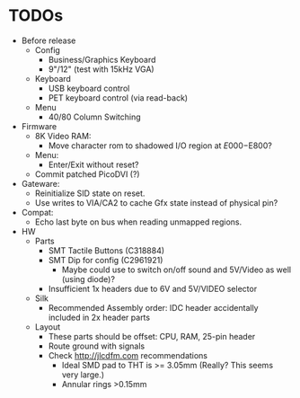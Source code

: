 # TODOs

* Before release
  * Config
    * Business/Graphics Keyboard
    * 9"/12" (test with 15kHz VGA)
  * Keyboard
    * USB keyboard control
    * PET keyboard control (via read-back)
  * Menu
    * 40/80 Column Switching
* Firmware
  * 8K Video RAM:
    * Move character rom to shadowed I/O region at $E000-$E800?
  * Menu:
    * Enter/Exit without reset?
  * Commit patched PicoDVI (?)
* Gateware:
  * Reinitialize SID state on reset.
  * Use writes to VIA/CA2 to cache Gfx state instead of physical pin?
* Compat:
  * Echo last byte on bus when reading unmapped regions.
* HW
  * Parts
    * SMT Tactile Buttons (C318884)
    * SMT Dip for config (C2961921)
      * Maybe could use to switch on/off sound and 5V/Video as well (using diode)?
    * Insufficient 1x headers due to 6V and 5V/VIDEO selector
  * Silk
    * Recommended Assembly order: IDC header accidentally included in 2x header parts
  * Layout
    * These parts should be offset: CPU, RAM, 25-pin header
    * Route ground with signals
    * Check http://jlcdfm.com recommendations
      * Ideal SMD pad to THT is >= 3.05mm (Really? This seems very large.)
      * Annular rings >0.15mm
